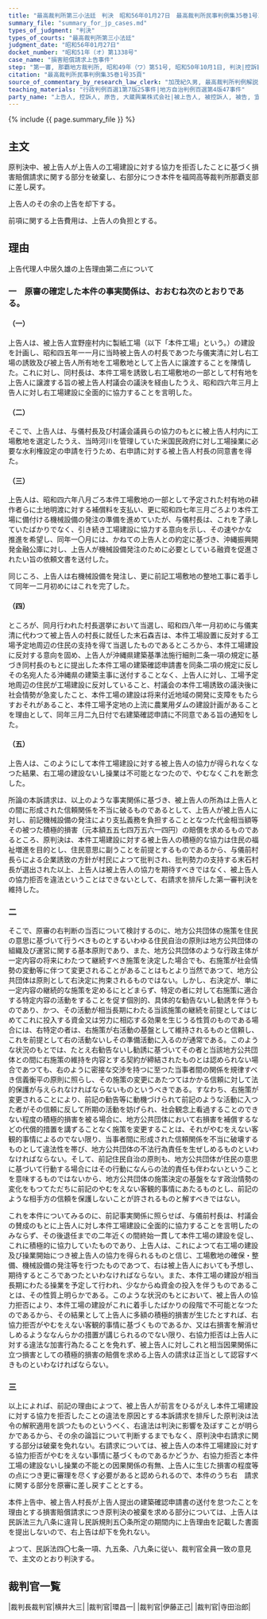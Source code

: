 ```yaml
---
title: "最高裁判所第三小法廷　判決　昭和56年01月27日　最高裁判所民事判例集35巻1号35頁"
summary_file: "summary_for_jp_cases.md"
types_of_judgment: "判決"
types_of_courts: "最高裁判所第三小法廷"
judgment_date: "昭和56年01月27日"
docket_number: "昭和51年（オ）第1338号"
case_name: "損害賠償請求上告事件"
step: "第一審, 那覇地方裁判所, 昭和49年（ワ）第51号, 昭和50年10月1日, 判決|控訴審, 福岡高等裁判所那覇支部, 昭和50年（ネ）第55号, 昭和51年10月8日, 判決"
citation: "最高裁判所民事判例集35巻1号35頁"
source_of_commentary_by_research_law_clerk: "加茂紀久男, 最高裁判所判例解説民事篇昭和56年度21頁"
teaching_materials: "行政判例百選1第7版25事件|地方自治判例百選第4版47事件"
party_name: "上告人, 控訴人, 原告, 大蔵興業株式会社|被上告人, 被控訴人, 被告, 宜野座村"
---
```







{% include {{ page.summary_file }}  %}






## 主文



原判決中、被上告人が上告人の工場建設に対する協力を拒否したことに基づく損害賠償請求に関する部分を破棄し、右部分につき本件を福岡高等裁判所那覇支部に差し戻す。

上告人のその余の上告を却下する。

前項に関する上告費用は、上告人の負担とする。





## 理由



上告代理人中居久雄の上告理由第二点について

### 一　原審の確定した本件の事実関係は、おおむね次のとおりである。

#### （一）

上告人は、被上告人宜野座村内に製紙工場（以下「本件工場」という。）の建設を計画し、昭和四五年一一月に当時被上告人の村長であつた与儀実清に対し右工場の誘致及び被上告人所有地を工場敷地として上告人に譲渡することを陳情した。これに対し、同村長は、本件工場を誘致し右工場敷地の一部として村有地を上告人に譲渡する旨の被上告人村議会の議決を経由したうえ、昭和四六年三月上告人に対し右工場建設に全面的に協力することを言明した。

#### （二）

そこで、上告人は、与儀村長及び村議会議員らの協力のもとに被上告人村内に工場敷地を選定したうえ、当時河川を管理していた米国民政府に対し工場操業に必要な水利権設定の申請を行うため、右申請に対する被上告人村長の同意書を得た。

#### （三）

上告人は、昭和四六年八月ごろ本件工場敷地の一部として予定された村有地の耕作者らに土地明渡に対する補償料を支払い、更に昭和四七年三月ごろより本件工場に備付ける機械設備の発注の準備を進めていたが、与儀村長は、これを了承していたばかりでなく、引き続き工場建設に協力する意向を示し、その速やかな推進を希望し、同年一〇月には、かねての上告人との約定に基づき、沖縄振興開発金融公庫に対し、上告人が機械設備発注のために必要としている融資を促進されたい旨の依頼文書を送付した。

同じころ、上告人は右機械設備を発注し、更に前記工場敷地の整地工事に着手して同年一二月初めにはこれを完了した。

#### （四）

ところが、同月行われた村長選挙において当選し、昭和四八年一月初めに与儀実清に代わつて被上告人の村長に就任した末石森吉は、本件工場設置に反対する工場予定地周辺の住民の支持を得て当選したものであるところから、本件工場建設に反対する意向を固め、上告人が沖縄県建築基準法施行細則二条一項の規定に基づき同村長のもとに提出した本件工場の建築確認申請書を同条二項の規定に反しその名宛人たる沖縄県の建築主事に送付することなく、上告人に対し、工場予定地周辺の住民が工場建設に反対していること、村議会の本件工場誘致の議決後に社会情勢が急変したこと、本件工場の建設は将来付近地域の開発に支障をもたらすおそれがあること、本件工場予定地の上流に農業用ダムの建設計画があることを理由として、同年三月二九日付で右建築確認申請に不同意である旨の通知をした。

#### （五）

上告人は、このようにして本件工場建設に対する被上告人の協力が得られなくなつた結果、右工場の建設ないし操業は不可能となつたので、やむなくこれを断念した。

所論の本訴請求は、以上のような事実関係に基づき、被上告人の所為は上告人との間に形成された信頼関係を不当に破るものであるとして、上告人が被上告人に対し、前記機械設備の発注により支払義務を負担することとなつた代金相当額等その被つた積極的損害（元本額五五七四万五六一四円）の賠償を求めるものであるところ、原判決は、本件工場建設に対する被上告人の積極的な協力は住民の福祉増進を目的とし、住民意思に副うことを前提とするものであるから、与儀前村長らによる企業誘致の方針が村民によつて批判され、批判勢力の支持する末石村長が選出された以上、上告人は被上告人の協力を期待すべきではなく、被上告人の協力拒否を違法ということはできないとして、右請求を排斥した第一審判決を維持した。

### 二

そこで、原審の右判断の当否について検討するのに、地方公共団体の施策を住民の意思に基づいて行うべきものとするいわゆる住民自治の原則は地方公共団体の組織及び運営に関する基本原則であり、また、地方公共団体のような行政主体が一定内容の将来にわたつて継続すべき施策を決定した場合でも、右施策が社会情勢の変動等に伴つて変更されることがあることはもとより当然であつて、地方公共団体は原則として右決定に拘束されるものではない。しかし、右決定が、単に一定内容の継続的な施策を定めるにとどまらず、特定の者に対して右施策に適合する特定内容の活動をすることを促す個別的、具体的な勧告ないし勧誘を伴うものであり、かつ、その活動が相当長期にわたる当該施策の継続を前提としてはじめてこれに投入する資金又は労力に相応する効果を生じうる性質のものである場合には、右特定の者は、右施策が右活動の基盤として維持されるものと信頼し、これを前提として右の活動ないしその準備活動に入るのが通常である。このような状況のもとでは、たとえ右勧告ないし勧誘に基づいてその者と当該地方公共団体との間に右施策の維持を内容とする契約が締結されたものとは認められない場合であつても、右のように密接な交渉を持つに至つた当事者間の関係を規律すべき信義衡平の原則に照らし、その施策の変更にあたつてはかかる信頼に対して法的保護が与えられなければならないものというべきである。すなわち、右施策が変更されることにより、前記の勧告等に動機づけられて前記のような活動に入つた者がその信頼に反して所期の活動を妨げられ、社会観念上看過することのできない程度の積極的損害を被る場合に、地方公共団体において右損害を補償するなどの代償的措置を講ずることなく施策を変更することは、それがやむをえない客観的事情によるのでない限り、当事者間に形成された信頼関係を不当に破壊するものとして違法性を帯び、地方公共団体の不法行為責任を生ぜしめるものといわなければならない。そして、前記住民自治の原則も、地方公共団体が住民の意思に基づいて行動する場合にはその行動になんらの法的責任も伴わないということを意味するものではないから、地方公共団体の施策決定の基盤をなす政治情勢の変化をもつてただちに前記のやむをえない客観的事情にあたるものとし、前記のような相手方の信頼を保護しないことが許されるものと解すべきではない。

これを本件についてみるのに、前記事実関係に照らせば、与儀前村長は、村議会の賛成のもとに上告人に対し本件工場建設に全面的に協力することを言明したのみならず、その後退任までの二年近くの間終始一貫して本件工場の建設を促し、これに積極的に協力していたものであり、上告人は、これによつて右工場の建設及び操業開始につき被上告人の協力を得られるものと信じ、工場敷地の確保・整備、機械設備の発注等を行つたものであつて、右は被上告人においても予想し、期待するところであつたといわなければならない。また、本件工場の建設が相当長期にわたる操業を予定して行われ、少なからぬ資金の投入を伴うものであることは、その性質上明らかである。このような状況のもとにおいて、被上告人の協力拒否により、本件工場の建設がこれに着手したばかりの段階で不可能となつたのであるから、その結果として上告人に多額の積極的損害が生じたとすれば、右協力拒否がやむをえない客観的事情に基づくものであるか、又は右損害を解消せしめるようななんらかの措置が講じられるのでない限り、右協力拒否は上告人に対する違法な加害行為たることを免れず、被上告人に対しこれと相当因果関係に立つ損害としての積極的損害の賠償を求める上告人の請求は正当として認容すべきものといわなければならない。

### 三

以上によれば、前記の理由によつて、被上告人が前言をひるがえし本件工場建設に対する協力を拒否したことの違法を原因とする本訴請求を排斥した原判決は法令の解釈適用を誤つたものというべく、右違法は判決に影響を及ぼすことが明らかであるから、その余の論旨について判断するまでもなく、原判決中右請求に関する部分は破棄を免れない。右請求については、被上告人の本件工場建設に対する協力拒否がやむをえない事情に基づくものであるかどうか、右協力拒否と本件工場の建設ないし操業の不能との因果関係の有無、上告人に生じた損害の程度等の点につき更に審理を尽くす必要があると認められるので、本件のうち右　請求に関する部分を原審に差し戻すこととする。

本件上告中、被上告人村長が上告人提出の建築確認申請書の送付を怠つたことを理由とする損害賠償請求につき原判決の被棄を求める部分については、上告人は民訴法三九八条に違背し民訴規則五〇条所定の期間内に上告理由を記載した書面を提出しないので、右上告は却下を免れない。

よつて、民訴法四〇七条一項、九五条、八九条に従い、裁判官全員一致の意見で、主文のとおり判決する。

## 裁判官一覧

|裁判長裁判官|横井大三|
|裁判官|環昌一|
|裁判官|伊藤正己|
|裁判官|寺田治郎|





